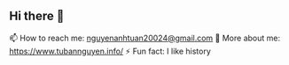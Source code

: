 ## Hi there 👋
📫 How to reach me: nguyenanhtuan20024@gmail.com
💬 More about me: https://www.tubannguyen.info/
⚡ Fun fact: I like history
<!--
**UNtergas/UNtergas** is a ✨ _special_ ✨ repository because its `README.md` (this file) appears on your GitHub profile.

Here are some ideas to get you started:

- 🔭 I’m currently working on ...
- 🌱 I’m currently learning ...
- 👯 I’m looking to collaborate on ...
- 🤔 I’m looking for help with ...
- 💬 Ask me about ...
- 📫 How to reach me: ...
- 😄 Pronouns: ...
- ⚡ Fun fact: ...
-->
